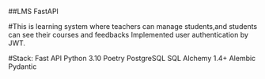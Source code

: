 ##LMS FastAPI

#This is learning system where teachers can manage students,and students can see their courses and feedbacks
Implemented user authentication by JWT.

#Stack:
Fast API
Python 3.10
Poetry
PostgreSQL
SQL Alchemy 1.4+
Alembic
Pydantic

